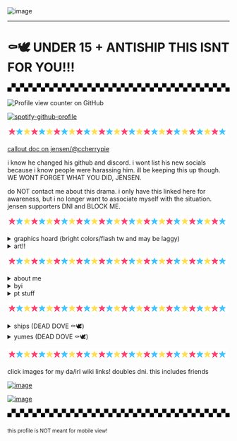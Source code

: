 <img width="75%" height="75%" alt="image" src="https://github.com/user-attachments/assets/941d8491-8a99-498e-9661-a7878d37755e" />



---

# ⚰️🕊️ UNDER 15 + ANTISHIP THIS ISNT FOR YOU!!!

![](check.gif)

![Profile view counter on GitHub](https://komarev.com/ghpvc/?username=runr4bb)

[![spotify-github-profile](https://spotify-github-profile.kittinanx.com/api/view?uid=31s3cguiatu7u5xht7775elutdnm&cover_image=true&theme=natemoo-re&show_offline=false&background_color=121212&interchange=true&bar_color=53b14f&bar_color_cover=true)](https://github.com/kittinan/spotify-github-profile)

![](star.gif)

[callout doc on jensen/@ccherrypie](https://docs.google.com/document/d/1PZBPPCn5mdzmKCY0bvNtKniAR_rKWLjFJCnQf0ii8yg/edit?usp=sharing)

i know he changed his github and discord. i wont list his new socials because i know people were harassing him. ill be keeping this up though. WE WONT FORGET WHAT YOU DID, JENSEN.

do NOT contact me about this drama. i only have this linked here for awareness, but i no longer want to associate myself with the situation. jensen supporters DNI and BLOCK ME.

![](star.gif)

<details> 
  <summary>graphics hoard (bright colors/flash tw and may be laggy)</summary>

  ![](arcade.gif)
![](arcade2.gif)
![](arcade3.gif)
![](arcade4.gif)
![](you-are-not-your-intrusive-thoughts-04.gif)
![](recovering-05.gif)
![](mi-is-ruining-my-life-01.gif)
![](seizure-haver-06.gif)
![](dhb57i6-73ca375f-6f73-4689-96c3-fdfff2499862.gif)
![](anx.gif)
![](dis.gif)
![](dhbqyo0-1dbae5b4-a5d2-4c0a-b446-0359ba9ef610.gif)
![](c2e689dc707caa6338f6a80a4139e03ab9f64e95.gif)
![](plushob.gif)
![](agere.gif)
![](otherk.gif)
![](demonk.gif)
![](awooo.gif)
![](im.gif)
![](selfs.gif)
![](top.gif)
![](lol.gif)
![](itsme.gif)
![](fkin.gif)
![](charlie.gif)
![](alec.gif)
![](fnaf3.gif)
![](helpyy.gif)
![](lefty.gif)
![](lefte.gif)
![](mike.gif)
![](olds.gif)
![](matt.gif)
![](gay.gif)
![](ace.gif)
![](tnra.gif)
![](hate.gif)
![](obj.gif)
![](objjjj.gif)
![](kissc.gif)
![](kiss.gif)
![](fictoo.gif)
![](ship.gif)
![](fictt.gif)
![](anti.gif)
![](dd.gif)
![](sib.gif)
![](inc.gif)
![](com.gif)
![](dark.gif)
![](bluey.gif)
![](tawog.gif)
![](shop.gif)
![](cab.gif)
![](rem.gif)
![](alexgg.gif)
![](trick.gif)
![](skull.gif)
![](vc.gif)
![](dnp.gif)
![](sparkle.gif)
![](pool.gif)
![](school.gif)
![](hell.gif)
![](plex.gif)
![](nost.gif)
![](seek.gif)
![](cann.gif)
![](kat.gif)
![](girl.gif)
![](fuko.gif)
![](ds.gif)
![](scott.gif)
![](tmrrw.gif)
![](dldi.gif)
![](dr1.gif)
![](vamp.gif)
![](dr2.gif)
![](helpy.gif)
![](fnar.gif)
![](kis.gif)
![](kid.gif)
![](dss.gif)
![](pros.gif)
![](form.gif)
![](fict.gif)
![](objj.gif)
![](trna.gif)
![](aro.gif)
![](auto.gif)
![](mlp.gif)
![](push.gif)
![](feddy.png)
![](dsar.gif)
![](sprang.gif)
![](willy.gif)
![](foxy.gif)
![](fnarf.gif)
![](fna.gif)
![](augh.png)
![](fed.png)
![](grfred.gif)
![](freddy.gif)
![](left.gif)
![](leftt.gif)
![](mikee.png)
![](no.png)
![](ennard.png)
![](sd.png)
![](jacks.gif)
![](alexg.png)
![](hawaii.gif)
![](yume.png)
![](yume2.png)
![](shipp.gif)
![](2d.png)
![](hat.png)
![](prosh.gif)
![](stev.gif)
![](st.gif)
![](rain.png)
![](blu.gif)
![](at.png)
![](pb.gif)
![](lemon.gif)
![](bill.png)
![](gf.gif)
![](dr3.gif)
![](tv.gif)
![](tvv.gif)
![](rw.gif)
![](rw2.gif)
![](gren.gif)
![](girlh.png)
![](kata.gif)
![](anim.png)
![](fukn.png)
![](moth3.png)
![](moth.png)
![](moth2.png)
![](arcc.png)
![](arccc.png)
![](arcccc.png)
![](arccccc.png)
</details>

<details> 

<summary>art!!</summary>

pfp art by @tommsiii on twitter (DOES NOT BELONG TO ME)

fursona art:

<img width="25%" height="25%" alt="image" src="https://github.com/user-attachments/assets/08475576-932b-48f0-850b-fb0e43057867" />

art by @coyoteflowers

<img width="25%" height="25%" alt="image" src="https://github.com/user-attachments/assets/958315fc-446e-4f38-ae24-d1b29bb2f022" />

art by @jamsbunnies

<img width="25%" height="25%" alt="image" src="https://github.com/user-attachments/assets/0a1d175e-2f63-4f0b-8cd0-4f8a094bf16f" />

unknown artist :( i lost their discord and dont know their socials

character and art belong to me! his name is tattle!! ^_^

other:

<img width="25%" height="25%" alt="image" src="https://github.com/user-attachments/assets/2b464a4e-e481-4ee7-b984-8be889ff36b9" />

art by @Rainy-chaos-sys (github)

tysm for this amazing art! it makes me so happy when people draw for me!! :3

</details>

![](star.gif)

<details>
  <summary>about me</summary>
  
  call me gregory/greg or rab!

  im an [evertween](https://www.tumblr.com/parxgender/776481213660774400/everkid-evertween-everteen?source=share). bodily 18

  he/him/silly/stinky prns and masc terms. xenogender hoarder

  objectum, fictoromantic, hypersexual and undisclosed para(s)

  im proship, profic, pro kodocons, pro non-harmful paras, prokink and pro contradictory labels/all good faith identities. i call myself problematic, just dni/block if that bothers you!

  im a gregory (fnaf) irl. yes, i am getting help. please dont assume things about me

  i yumeship with evan afton. i see him as and call him my bf. this does NOT make me a pedo/MAP. yuck

  #1 glamrock freddy simp /silly
</details>

<details>
  <summary>byi</summary>
  
  dni: pro-harassment antis and "freeshippers". radqueers, any pro-c anti-rec harmful paras or harmful paras in general, harmful transids. people who dont respect td/tt etc. gregory doubles/if youre in a gregory skin. ex friends/friends of ex friends. other than that, ill just ignore/block you if i feel the need to

friendly reminder! i wont interact with you if im on your dni, and you shouldnt interact with me either!

i overthink and read into EVERYTHING. im awful at reading people, and im also a people pleaser. please iwc at all times and use tonetags with me!

i dont really have my own personality so i tend to copy people. i act very differently around different people

i have major jealousy issues. i get pissed really easily but i dont express it. if i move away from a cuddle pile, im either overstimmed or pissed at someone. IF IM MAD AT YOU, ITS FOR NO REASON. YOU DIDNT DO ANYTHING (friends)

pretty much the only fandom i care about is fnaf/dsaf. i most likely wont get your fandom references /lh

i dark/comship for coping reasons. i dont have to explain anything to you unless i want to. however i also do NOT believe you have to have trauma to darkship etc. ship whataver u want for whatever reason!! be a problematic freak!! just dont hurt people :)

im an age regressor! im semi verb when regressed. touch/crowd discomf unless safe and big cuddle comf with safes when regressed. general iwecare. im hypersexual and my feelings are heightened when im regressed. pls be aware :<

i sometimes use a typ1ng qu1rk, usually when upset. no im not a system and no im not in the hs fandom /lh

syscourse dni. im not a system and dont know my stance on any of that. i do have a friend who is an endo system, so dni if you dont like that!

DONT reality check me or tell me to get help. im AWARE im not gregory irl or in an irl relationship with evan. im GETTING HELP. again, dont assume things about me, and if you dont agree with me, just leave me alone

also! dear antis: i have a j*b, i shower EVERY DAY, and im in therapy :3 now shoo (ALSO ALSO stop complaining about proshippers in the fnaf fandom. fnaf has always had weird ships. FNAF SHIPS WILL ALWAYS BE COMSHIPS. and its literally a child murder game, why are ships suddenly the issue? if youre concerned about "fiction=reality", WORRY ABOUT THE CHILD MURDERS. and even if thats not your reason or youre just a hater, whatever, proshippers have been and will always be in fandoms. you arent so entitled to get the fandom all to yourself)

also also *also*, while i hate that this has to be said, i do NOT support any darkship/fic content (incest, pedophilia, grooming, etc etc) irl. and if you do, FUCK OFF. EW. 

why i have "harmful paras dni": i dont believe there is anything BAD about harmful paras, AS LONG as strictly anti-contact. i believe there is a difference between attraction and abuse. however, harmful paras make me uncomfortable, thus why i dont want them to interact with me. i also believe that maps, zoos and necros, along with anything similar shouldnt advertise their para, especially in a place where children can see it. ex. ponytown. or just advertising it at all, as it is a mental illness and shouldnt be "glorified". i have paraphilias that im not comfortable sharing with anyone who i dont know, or anyone who i know isnt comfortable with it. anyways, thats the end of my tangent, i just wanted to place my opinion here. (note: i dont believe harmful paras should be harassed. or anyone. nobody should be harassed unless they are actively hurting someone. and even then, harassment isnt always the answer)

</details>

<details>
  <summary>pt stuff</summary>
  
  almost always afk, offtab or spec

  c+h freely anyone! (unless i have dni/dnt etc or am with friends)

  DONT copy my skins

  general cover discomfort unless safe/friend

  im in a friends party, so i wont be able to join your party for supporter stuff etc

  i know a lot of people have me blocked, so i very likely could be sitting on someone! if i am, please lmk :')

  following people on github who are friends, protree sitters, or just people i find cool!

  FRIENDS WITH GITHUBS LISTED ON THE LEFT! ILY GUYS SM /P
  
</details>

![](star.gif)

<details>
  <summary>ships (DEAD DOVE ⚰🕊)</summary>
  
not all ships are listed! just my faves ^_^ . i wont be putting links for chars already linked in yumes section bc im feeling lazy . cw problematic ships!
  
  ☆ gregory x evan (self insert!! <3)

  ☆ rab x [tarbell](https://fivenightsatfreddys.fandom.com/wiki/Tony_Becker) (also a self insert! tony isnt in the yumes section bc i dont really have *feelings* for him, but i see myself as greg in this ship. hard to explain)

☆ michael x mrs afton (SHE DOESNT HAVE A WIKI PAGE but yeah shes his mom <3)

☆ michael x evan

☆ mr x mrs afton

☆ evan x charlie

☆ michael x charlie

☆ [cassidy](https://fivenightsatfreddys.fandom.com/wiki/The_Missing_Children#Cassidy) x [andrew](https://freddy-fazbears-pizza.fandom.com/wiki/Andrew) x evan

☆ [cassie](https://freddy-fazbears-pizza.fandom.com/wiki/Cassie) x [roxy](https://freddy-fazbears-pizza.fandom.com/wiki/Roxanne_Wolf)

☆ michael x [ennard](https://freddy-fazbears-pizza.fandom.com/wiki/Ennard)

☆ ennard x themselves

☆ [jeremy](https://freddy-fazbears-pizza.fandom.com/wiki/Jeremy_Fitzgerald) x [toy chica](https://freddy-fazbears-pizza.fandom.com/wiki/Toy_Chica)

☆ jack x [dee](https://dayshift-at-freddys.fandom.com/wiki/Dee_Kennedy)

☆ jack x [dave](https://dayshift-at-freddys.fandom.com/wiki/Dave_Miller)

☆ jack x [harry](https://dayshift-at-freddys.fandom.com/wiki/Harry_Fitzgerald)

☆ [oscar](https://dayshift-at-freddys.fandom.com/wiki/Oscar_Lewinsky) x his suit

☆ gumball x darwin (EVERYONE KNOWS THEM ION NEED LINKS)

☆ [mackenzie](https://blueypedia.fandom.com/wiki/Mackenzie_Border_Collie) x [captain](https://blueypedia.fandom.com/wiki/Captain_Hound)

☆ fluttershy x pinkie pie

☆ [ghostbur](https://dreamteam.fandom.com/wiki/Ghostbur) x [tommy](https://dreamteam.fandom.com/wiki/TommyInnit/SMP)

☆ ghostbur x [phil](https://dreamteam.fandom.com/wiki/Ph1LzA/SMP)

☆ ghostbur x [revivebur](https://dreamteam.fandom.com/wiki/Wilbur_Soot/SMP) (SPECIFICALLY AFTER REVIVAL)

☆ [tubbo](https://dreamteam.fandom.com/wiki/Tubbo/SMP) x [ranboo](https://dreamteam.fandom.com/wiki/Ranboo/SMP)

☆ [salesperson ena](https://enajoelg.fandom.com/wiki/Ena_(Dream_BBQ)) x meanie ena

☆ [spamton](https://deltarune.fandom.com/wiki/Spamton) x [tenna](https://deltarune.fandom.com/wiki/Tenna)

WIP always a wip

</details>

<details><summary>yumes (DEAD DOVE ⚰🕊)</summary>

⁠♡ [evan afton](https://fivenightsatfreddys.fandom.com/wiki/Crying_Child)/⁠[golden freddy](https://freddy-fazbears-pizza.fandom.com/wiki/Golden_Freddy)

⁠♡ [michael afton](https://fivenightsatfreddys.fandom.com/wiki/Michael_Afton)/[glamrock freddy](https://triple-a-fazbear.fandom.com/wiki/Glamrock_Freddy)

⁠♡ [charlie emily](https://fivenightsatfreddys.fandom.com/wiki/Charlotte_Emily)/[the puppet](https://freddy-fazbears-pizza.fandom.com/wiki/The_Puppet)

⁠♡ [william afton](https://fivenightsatfreddys.fandom.com/wiki/William_Afton)/[springtrap](https://triple-a-fazbear.fandom.com/wiki/Springtrap)

♡ [jack kennedy](https://dayshift-at-freddys.fandom.com/wiki/Jack_Kennedy)

⁠♡ [mitzi mozzarella](https://www.showbizpizza.com/rae/characters/mitzi.html)

⁠♡ [dook larue](https://www.showbizpizza.com/rae/characters/dook.html)

  </details>

![](star.gif)

click images for my da/irl wiki links! doubles dni. this includes friends

[<img width="15%" height="15%" alt="image" src="https://github.com/user-attachments/assets/df820d7f-4e9b-4bc2-9483-63f58997a69f" />](https://freddy-fazbears-pizza.fandom.com/wiki/Gregory)

[<img width="15%" height="15%" alt="image" src="https://github.com/user-attachments/assets/65fe74eb-ed46-45cb-b46b-0c012841e23e" />](https://freddy-fazbears-pizza.fandom.com/wiki/Gregory_(Tales_from_the_Pizzaplex))

  ![](check.gif)

<sub>this profile is NOT meant for mobile view!</sub>
